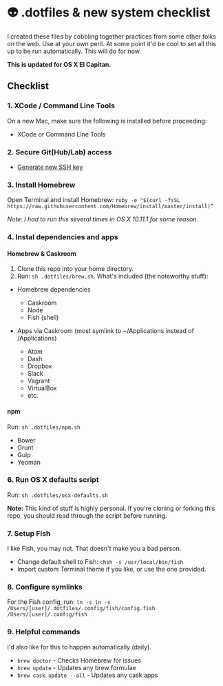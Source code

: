 # 👽 .dotfiles & new system checklist

I created these files by cobbling together practices from some other folks on the web. Use at your own peril. At some point it'd be cool to set all this up to be run automatically. This will do for now.

**This is updated for OS X El Capitan.**

## Checklist

### 1. XCode / Command Line Tools

On a new Mac, make sure the following is installed before proceeding:

- XCode or Command Line Tools

### 2. Secure Git(Hub/Lab) access

- [Generate new SSH key](https://help.github.com/articles/generating-ssh-keys/)

### 3. Install Homebrew

Open Terminal and install Homebrew: `ruby -e "$(curl -fsSL https://raw.githubusercontent.com/Homebrew/install/master/install)”`

*Note: I had to run this several times in OS X 10.11.1 for some reason.*

### 4. Instal dependencies and apps

#### Homebrew & Caskroom

1. Clone this repo into your home directory.
2. Run: `sh .dotfiles/brew.sh`. What's included (the noteworthy stuff):

- Homebrew dependencies
  - Caskroom
  - Node
  - Fish (shell)

- Apps via Caskroom (most symlink to ~/Applications instead of /Applications)
  - Atom
  - Dash
  - Dropbox
  - Slack
  - Vagrant
  - VirtualBox
  - etc.

#### npm

Run: `sh .dotfiles/npm.sh`

  - Bower
  - Grunt
  - Gulp
  - Yeoman

### 6. Run OS X defaults script

Run: `sh .dotfiles/osx-defaults.sh`

**Note:** This kind of stuff is highly personal. If you're cloning or forking this repo, you should read through the script before running.

### 7. Setup Fish

I like Fish, you may not. That doesn't make you a bad person.

- Change default shell to Fish: `chsh -s /usr/local/bin/fish`
- Import custom Terminal theme if you like, or use the one provided.

### 8. Configure symlinks

For the Fish config, run: `ln -s ln -s /Users/[user]/.dotfiles/.config/fish/config.fish /Users/[user]/.config/fish`

### 9. Helpful commands

I'd also like for this to happen automatically (daily). 

- `brew doctor` - Checks Homebrew for issues
- `brew update` - Updates any brew formulae
- `brew cask update --all` - Updates any cask apps
